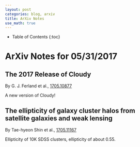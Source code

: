```yaml
---
layout: post
categories: blog, arxiv
title: ArXiv Notes
use_math: true
---
```


* Table of Contents
{:toc}


# ArXiv Notes for 05/31/2017

## The 2017 Release of Cloudy

By G. J. Ferland et al., [1705.10877](https://arxiv.org/abs/1705.10877)

A new version of Cloudy!

## The ellipticity of galaxy cluster halos from satellite galaxies and weak lensing

By Tae-hyeon Shin et al., [1705.11167](https://arxiv.org/abs/1705.11167)

Ellipticity of 10K SDSS clusters, ellipticity of about 0.55.